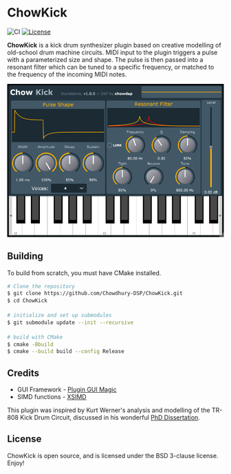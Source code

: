 # ChowKick

![CI](https://github.com/Chowdhury-DSP/ChowKick/workflows/CI/badge.svg)
[![License](https://img.shields.io/badge/License-BSD-blue.svg)](https://opensource.org/licenses/BSD-3-Clause)


**ChowKick** is a kick drum synthesizer plugin based on 
creative modelling of old-school drum machine circuits.
MIDI input to the plugin triggers a pulse with a
parameterized size and shape. The pulse is then passed
into a resonant filter which can be tuned to a specific
frequency, or matched to the frequency of the incoming
MIDI notes.

![](./manual/screenshots/full_gui.png)

## Building

To build from scratch, you must have CMake installed.

```bash
# Clone the repository
$ git clone https://github.com/Chowdhury-DSP/ChowKick.git
$ cd ChowKick

# initialize and set up submodules
$ git submodule update --init --recursive

# build with CMake
$ cmake -Bbuild
$ cmake --build build --config Release
```

## Credits

- GUI Framework - [Plugin GUI Magic](https://github.com/ffAudio/PluginGUIMagic)
- SIMD functions - [XSIMD](https://github.com/xtensor-stack/xsimd)

This plugin was inspired by Kurt Werner's analysis and
modelling of the TR-808 Kick Drum Circuit, discussed
in his wonderful [PhD Dissertation](https://stacks.stanford.edu/file/druid:jy057cz8322/KurtJamesWernerDissertation-augmented.pdf).

## License

ChowKick is open source, and is licensed under the BSD 3-clause license.
Enjoy!
